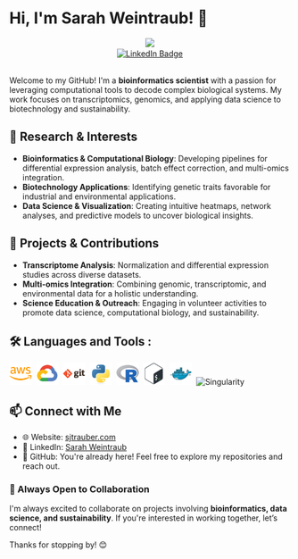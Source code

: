 # Hi, I'm Sarah Weintraub! 👋

<div id="header" align="center">
  <img src="https://img.freepik.com/free-vector/cute-girl-hacker-operating-laptop-cartoon-vector-icon-illustration-people-technology-isolated-flat_138676-9487.jpg?t=st=1739226686~exp=1739230286~hmac=547c7db9d934053bf26576c86c46922e0a80f85bfb43469743225de1e38ca56f&w=2000", width="100"/>
</div>

<div id="badges"  align="center">
  <a href="https://www.linkedin.com/in/sarah-weintraub-1443ba9b/">
    <img src="https://img.shields.io/badge/LinkedIn-blue?style=for-the-badge&logo=linkedin&logoColor=white" alt="LinkedIn Badge"/>
  </a>
</div>

<img src="https://komarev.com/ghpvc/?username=sjtrauber&style=flat-square&color=blue" alt=""/>


Welcome to my GitHub! I'm a **bioinformatics scientist** with a passion for leveraging computational tools to decode complex biological systems. My work focuses on transcriptomics, genomics, and applying data science to biotechnology and sustainability.

## 🔬 Research & Interests
- **Bioinformatics & Computational Biology**: Developing pipelines for differential expression analysis, batch effect correction, and multi-omics integration.
- **Biotechnology Applications**: Identifying genetic traits favorable for industrial and environmental applications.
- **Data Science & Visualization**: Creating intuitive heatmaps, network analyses, and predictive models to uncover biological insights.

## 📂 Projects & Contributions
- **Transcriptome Analysis**: Normalization and differential expression studies across diverse datasets.
- **Multi-omics Integration**: Combining genomic, transcriptomic, and environmental data for a holistic understanding.
- **Science Education & Outreach**: Engaging in volunteer activities to promote data science, computational biology, and sustainability.

## :hammer_and_wrench: Languages and Tools :
<div>
  <img src="https://github.com/devicons/devicon/blob/master/icons/amazonwebservices/amazonwebservices-plain-wordmark.svg" title="AWS" alt="AWS" width="40" height="40"/>&nbsp;
  <img src="https://github.com/devicons/devicon/blob/master/icons/googlecloud/googlecloud-original.svg" title="Google Cloud" alt="Google Cloud" width="40" height="40"/>&nbsp;
  <img src="https://github.com/devicons/devicon/blob/master/icons/git/git-original-wordmark.svg" title="Git" alt="Git" width="40" height="40"/>&nbsp;
  <img src="https://github.com/devicons/devicon/blob/master/icons/python/python-original.svg" title="Python" alt="Python" width="40" height="40"/>&nbsp;
  <img src="https://github.com/devicons/devicon/blob/master/icons/r/r-original.svg" title="R" alt="R" width="40" height="40"/>&nbsp;
  <img src="https://github.com/devicons/devicon/blob/master/icons/bash/bash-original.svg" title="Bash" alt="Bash" width="40" height="40"/>&nbsp;
  <img src="https://github.com/devicons/devicon/blob/master/icons/docker/docker-original.svg" title="Docker" alt="Docker" width="40" height="40"/>&nbsp;
  <img src="https://github.com/user-attachments/assets/830bf1aa-beb1-4af1-a37e-91ac1723991d" title="Singularity" alt="Singularity" width="40" height="40"/>
</div>

## 📫 Connect with Me
- 🌐 Website: [sjtrauber.com](https://sjtrauber.com)
- 💼 LinkedIn: [Sarah Weintraub](https://www.linkedin.com/in/sarah-weintraub-1443ba9b/)
- 🐙 GitHub: You're already here! Feel free to explore my repositories and reach out.

### 🚀 Always Open to Collaboration
I'm always excited to collaborate on projects involving **bioinformatics, data science, and sustainability**. If you're interested in working together, let’s connect!

Thanks for stopping by! 😊
